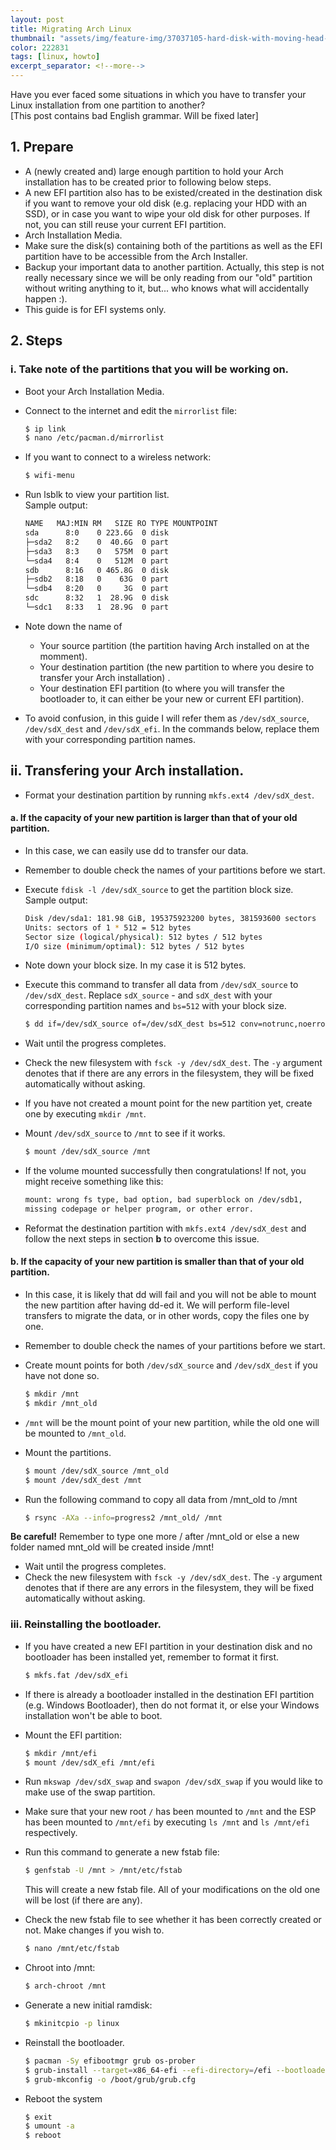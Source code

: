 ```yaml
---
layout: post
title: Migrating Arch Linux
thumbnail: "assets/img/feature-img/37037105-hard-disk-with-moving-head-.jpg"
color: 222831
tags: [linux, howto]
excerpt_separator: <!--more-->
---
```


Have you ever faced some situations in which you have to transfer your Linux installation from one partition to another?<br>
\[This post contains bad English grammar. Will be fixed later\]
<!--more-->

## 1. Prepare
- A (newly created and) large enough partition to hold your Arch installation has to be created prior to following below steps.
- A new EFI partition also has to be existed/created in the destination disk if you want to remove your old disk (e.g. replacing your HDD with an SSD), or in case you want to wipe your old disk for other purposes. If not, you can still reuse your current EFI partition.
- Arch Installation Media.
- Make sure the disk(s) containing both of the partitions as well as the EFI partition have to be accessible from the Arch Installer.
- Backup your important data to another partition. Actually, this step is not really necessary since we will be only reading from our "old" partition without writing anything to it, but... who knows what will accidentally happen :).
- This guide is for EFI systems only.

## 2. Steps
### i. Take note of the partitions that you will be working on.
- Boot your Arch Installation Media.
- Connect to the internet and edit the `mirrorlist` file:
  ~~~bash
  $ ip link
  $ nano /etc/pacman.d/mirrorlist
  ~~~

- If you want to connect to a wireless network:
  ~~~bash
  $ wifi-menu
  ~~~


- Run lsblk to view your partition list.<br>Sample output:
  ~~~bash
  NAME   MAJ:MIN RM   SIZE RO TYPE MOUNTPOINT
  sda      8:0    0 223.6G  0 disk
  ├─sda2   8:2    0  40.6G  0 part 
  ├─sda3   8:3    0   575M  0 part 
  └─sda4   8:4    0   512M  0 part 
  sdb      8:16   0 465.8G  0 disk 
  ├─sdb2   8:18   0    63G  0 part 
  └─sdb4   8:20   0     3G  0 part 
  sdc      8:32   1  28.9G  0 disk 
  └─sdc1   8:33   1  28.9G  0 part
  ~~~


- Note down the name of
  - Your source partition (the partition having Arch installed on at the momment).
  - Your destination partition (the new partition to where you desire to transfer your Arch installation) .
  - Your destination EFI partition (to where you will transfer the bootloader to, it can either be your new or current EFI partition).
- To avoid confusion, in this guide I will refer them as `/dev/sdX_source`, `/dev/sdX_dest` and `/dev/sdX_efi`. In the commands below, replace them with your corresponding partition names.

## ii. Transfering your Arch installation.
- Format your destination partition by running `mkfs.ext4 /dev/sdX_dest`.

#### a. If the capacity of your new partition is larger than that of your old partition.
- In this case, we can easily use dd to transfer our data.
- Remember to double check the names of your partitions before we start.
- Execute `fdisk -l /dev/sdX_source` to get the partition block size.<br>Sample output:
  ~~~bash
  Disk /dev/sda1: 181.98 GiB, 195375923200 bytes, 381593600 sectors
  Units: sectors of 1 * 512 = 512 bytes
  Sector size (logical/physical): 512 bytes / 512 bytes
  I/O size (minimum/optimal): 512 bytes / 512 bytes
  ~~~


- Note down your block size. In my case it is 512 bytes.
- Execute this command to transfer all data from `/dev/sdX_source` to `/dev/sdX_dest`. Replace `sdX_source` - and `sdX_dest` with your corresponding partition names and `bs=512` with your block size.
  ~~~bash
  $ dd if=/dev/sdX_source of=/dev/sdX_dest bs=512 conv=notrunc,noerror,sync status=progress
  ~~~


- Wait until the progress completes.
- Check the new filesystem with `fsck -y /dev/sdX_dest`. The `-y` argument denotes that if there are any errors in the filesystem, they will be fixed automatically without asking.
- If you have not created a mount point for the new partition yet, create one by executing `mkdir /mnt`.
- Mount `/dev/sdX_source` to `/mnt` to see if it works.
  ~~~bash
  $ mount /dev/sdX_source /mnt
  ~~~


- If the volume mounted successfully then congratulations! If not, you might receive something like this:
  ~~~bash
  mount: wrong fs type, bad option, bad superblock on /dev/sdb1, 
  missing codepage or helper program, or other error.
  ~~~


- Reformat the destination partition with `mkfs.ext4 /dev/sdX_dest` and follow the next steps in section **b** to overcome this issue.

#### b. If the capacity of your new partition is smaller than that of your old partition.
- In this case, it is likely that dd will fail and you will not be able to mount the new partition after having dd-ed it. We will perform file-level transfers to migrate the data, or in other words, copy the files one by one.
- Remember to double check the names of your partitions before we start.
- Create mount points for both `/dev/sdX_source` and `/dev/sdX_dest` if you have not done so.
  ~~~bash
  $ mkdir /mnt
  $ mkdir /mnt_old 
  ~~~


- `/mnt` will be the mount point of your new partition, while the old one will be mounted to `/mnt_old`.
- Mount the partitions.
  ~~~bash
  $ mount /dev/sdX_source /mnt_old
  $ mount /dev/sdX_dest /mnt
  ~~~

- Run the following command to copy all data from /mnt_old to /mnt
  ~~~bash
  $ rsync -AXa --info=progress2 /mnt_old/ /mnt
  ~~~

**Be careful!** Remember to type one more / after /mnt_old or else a new folder named mnt_old will be created inside /mnt!

- Wait until the progress completes.
- Check the new filesystem with `fsck -y /dev/sdX_dest`. The `-y` argument denotes that if there are any errors in the filesystem, they will be fixed automatically without asking.

### iii. Reinstalling the bootloader.
- If you have created a new EFI partition in your destination disk and no bootloader has been installed yet, remember to format it first.
  ~~~bash
  $ mkfs.fat /dev/sdX_efi
  ~~~

- If there is already a bootloader installed in the destination EFI partition (e.g. Windows Bootloader), then do not format it, or else your Windows installation won't be able to boot.
- Mount the EFI partition:
  ~~~bash
  $ mkdir /mnt/efi
  $ mount /dev/sdX_efi /mnt/efi
  ~~~

- Run `mkswap /dev/sdX_swap` and `swapon /dev/sdX_swap` if you would like to make use of the swap partition.
- Make sure that your new root `/` has been mounted to `/mnt` and the ESP has been mounted to `/mnt/efi` by executing `ls /mnt` and `ls /mnt/efi` respectively.
- Run this command to generate a new fstab file:
  ~~~bash
  $ genfstab -U /mnt > /mnt/etc/fstab
  ~~~
  This will create a new fstab file. All of your modifications on the old one will be lost (if there are any).
- Check the new fstab file to see whether it has been correctly created or not. Make changes if you wish to.
  ~~~bash
  $ nano /mnt/etc/fstab
  ~~~

- Chroot into /mnt:
  ~~~bash
  $ arch-chroot /mnt
  ~~~

- Generate a new initial ramdisk:
  ~~~bash
  $ mkinitcpio -p linux
  ~~~

- Reinstall the bootloader.
  ~~~bash
  $ pacman -Sy efibootmgr grub os-prober
  $ grub-install --target=x86_64-efi --efi-directory=/efi --bootloader-id=GRUB
  $ grub-mkconfig -o /boot/grub/grub.cfg
  ~~~

- Reboot the system
  ~~~bash
  $ exit
  $ umount -a
  $ reboot
  ~~~
